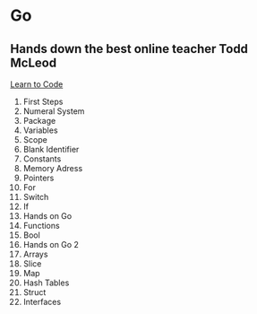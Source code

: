 # Go
## Hands down the best online teacher Todd McLeod
[Learn to Code](https://www.greatercommons.com/learn/5098183625539584)
01. First Steps
02. Numeral System
03. Package
04. Variables
05. Scope
06. Blank Identifier
07. Constants
08. Memory Adress
09. Pointers
10. For
11. Switch
12. If
13. Hands on Go
14. Functions
15. Bool
16. Hands on Go 2
17. Arrays
18. Slice
19. Map
20. Hash Tables
21. Struct
22. Interfaces
